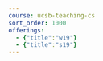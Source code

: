 ```yaml
---
course: ucsb-teaching-cs
sort_order: 1000
offerings: 
  - {"title":"w19"}
  - {"title":"s19"}
---
```

